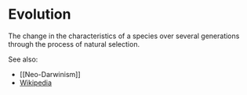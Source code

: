 # Evolution

The change in the characteristics of a species over several generations through the process of natural selection.

See also:

- [[Neo-Darwinism]]
- [Wikipedia](https://en.wikipedia.org/wiki/Evolution)